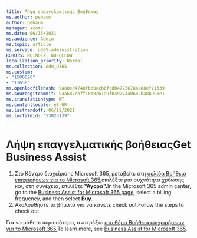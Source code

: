```yaml
---
title: Λήψη επαγγελματικής βοήθειας
ms.author: pebaum
author: pebaum
manager: scotv
ms.date: 06/15/2021
ms.audience: Admin
ms.topic: article
ms.service: o365-administration
ROBOTS: NOINDEX, NOFOLLOW
localization_priority: Normal
ms.collection: Adm_O365
ms.custom:
- "1500026"
- "11658"
ms.openlocfilehash: 9a80ed4740fbc0ecb6fcdb4775678aa88ef21339
ms.sourcegitcommit: 94a687ebff18b0c61a9f049774a0682ba8b998e1
ms.translationtype: MT
ms.contentlocale: el-GR
ms.lasthandoff: 06/19/2021
ms.locfileid: "53023139"
---
```

# <a name="get-business-assist"></a><span data-ttu-id="7eeb8-102">Λήψη επαγγελματικής βοήθειας</span><span class="sxs-lookup"><span data-stu-id="7eeb8-102">Get Business Assist</span></span>

1. <span data-ttu-id="7eeb8-103">Στο Κέντρο διαχείρισης Microsoft 365, μεταβείτε στη [σελίδα Βοήθεια επιχειρήσεων για το Microsoft 365,](https://go.microsoft.com/fwlink/p/?linkid=2158423)επιλέξτε μια συχνότητα χρέωσης και, στη συνέχεια, επιλέξτε **"Αγορά".**</span><span class="sxs-lookup"><span data-stu-id="7eeb8-103">In the Microsoft 365 admin center, go to the [Business Assist for Microsoft 365 page](https://go.microsoft.com/fwlink/p/?linkid=2158423), select a billing frequency, and then select **Buy**.</span></span>
2. <span data-ttu-id="7eeb8-104">Ακολουθήστε τα βήματα για να κάνετε check out.</span><span class="sxs-lookup"><span data-stu-id="7eeb8-104">Follow the steps to check out.</span></span>

<span data-ttu-id="7eeb8-105">Για να μάθετε περισσότερα, ανατρέξτε [στο θέμα Βοήθεια επιχειρήσεων για το Microsoft 365.](/microsoft-365/admin/misc/business-assist)</span><span class="sxs-lookup"><span data-stu-id="7eeb8-105">To learn more, see [Business Assist for Microsoft 365](/microsoft-365/admin/misc/business-assist).</span></span>
